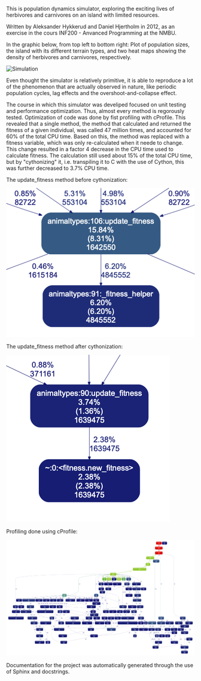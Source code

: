 This is population dynamics simulator, exploring the exciting lives of herbivores and carnivores on an island with limited resources. 

Written by Aleksander Hykkerud and Daniel Hjertholm in 2012, as an exercise in the cours INF200 - Anvanced Programming at the NMBU. 

In the graphic below, from top left to bottom right: Plot of population sizes, the island with its different terrain types, and two heat maps showing the density of herbivores and carnivores, respectively. 

![Simulation](https://github.com/danhje/population-dynamics-simulator/blob/master/presentation/Example.gif?raw=true)

Even thought the simulator is relatively primitive, it is able to reproduce a lot of the phenomenon that are actually observed in nature, like periodic population cycles, lag effects and the overshoot-and-collapse effect.

The course in which this simulator was develiped focused on unit testing and performance optimization. Thus, almost every method is regorously tested. Optimization of code was done by fist profiling with cProfile. This revealed that a single method, the method that calculated and returned the fitness of a given individual, was called 47 million times, and accounted for 60% of the total CPU time. Based on this, the method was replaced with a fitness variable, which was only re-calculated when it neede to change. This change resulted in a factor 4 decrease in the CPU time used to calculate fitness. The calculation still used about 15% of the total CPU time, but by "cythonizing" it, i.e. transpiling it to C with the use of Cython, this was further decreased to 3.7% CPU time.

The update_fitness method before cythonization:

![Before Cython](https://github.com/danhje/population-dynamics-simulator/blob/master/presentation/Before%20cython%20(update_fitness).png?raw=true)

The update_fitness method after cythonization:

![After Cython](https://github.com/danhje/population-dynamics-simulator/blob/master/presentation/After%20cython%20(update_fitness).png?raw=true)

Profiling done using cProfile:

![Profiling done using cProfile](https://github.com/danhje/population-dynamics-simulator/blob/master/presentation/After%20cython.png?raw=true)

Documentation for the project was automatically generated through the use of Sphinx and docstrings.


